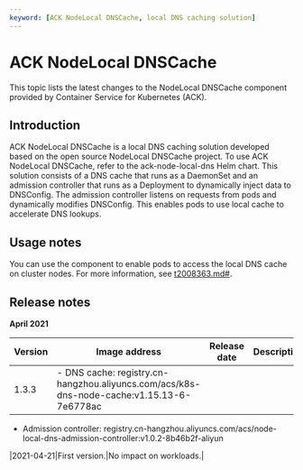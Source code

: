 ```yaml
---
keyword: [ACK NodeLocal DNSCache, local DNS caching solution]
---
```


# ACK NodeLocal DNSCache

This topic lists the latest changes to the NodeLocal DNSCache component provided by Container Service for Kubernetes \(ACK\).

## Introduction

ACK NodeLocal DNSCache is a local DNS caching solution developed based on the open source NodeLocal DNSCache project. To use ACK NodeLocal DNSCache, refer to the ack-node-local-dns Helm chart. This solution consists of a DNS cache that runs as a DaemonSet and an admission controller that runs as a Deployment to dynamically inject data to DNSConfig. The admission controller listens on requests from pods and dynamically modifies DNSConfig. This enables pods to use local cache to accelerate DNS lookups.

## Usage notes

You can use the component to enable pods to access the local DNS cache on cluster nodes. For more information, see [t2008363.md\#]().

## Release notes

**April 2021**

|Version|Image address|Release date|Description|Impact|
|-------|-------------|------------|-----------|------|
|1.3.3|-   DNS cache: registry.cn-hangzhou.aliyuncs.com/acs/k8s-dns-node-cache:v1.15.13-6-7e6778ac
-   Admission controller: registry.cn-hangzhou.aliyuncs.com/acs/node-local-dns-admission-controller:v1.0.2-8b46b2f-aliyun

|2021-04-21|First version.|No impact on workloads.|

